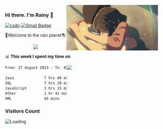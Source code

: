 <img  align='right' height="150" src="https://github.com/LikeRainDay/LikeRainDay/blob/master/pic/img_rain_1.gif?raw=true">



### Hi there. I'm Rainy :lemon:

[![csdn](https://img.shields.io/badge/-csdn-c14438?style=flat-square&logo=c&logoColor=white)](https://blog.csdn.net/qq_15807167)
[![Gmail Badge](https://img.shields.io/badge/-gmail-c14438?style=flat-square&logo=Gmail&logoColor=white&link=mailto:houshuai0816@gmail.com)](mailto:houshuai0816@gmail.com)

🚀Welcome to the rain planet🌎

<center>
<img align='center'  src="https://source.unsplash.com/user/rainyhehe/likes">
</center>

📊 **This week I spent my time on**

<img align='right'   width="300" src="https://github-readme-stats.vercel.app/api?username=LikeRainDay&show_icons=true&title_color=fff&icon_color=79ff97&text_color=9f9f9f&bg_color=151515&count_private=true">

<!--START_SECTION:waka-->

```txt
From: 27 August 2023 - To: 03 September 2023

Java              7 hrs 40 mins   ████████▓░░░░░░░░░░░░░░░░   34.84 %
SQL               7 hrs 20 mins   ████████▒░░░░░░░░░░░░░░░░   33.35 %
JavaScript        3 hrs 15 mins   ███▓░░░░░░░░░░░░░░░░░░░░░   14.78 %
Other             1 hr 41 mins    ██░░░░░░░░░░░░░░░░░░░░░░░   07.71 %
XML               45 mins         █░░░░░░░░░░░░░░░░░░░░░░░░   03.45 %
```

<!--END_SECTION:waka-->

### Visitors Count
<img align="left" src = "https://profile-counter.glitch.me/LikeRainDay/count.svg" alt ="Loading">
